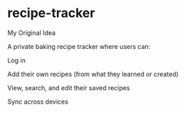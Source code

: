# recipe-tracker


My Original Idea

A private baking recipe tracker where users can:

Log in

Add their own recipes (from what they learned or created)

View, search, and edit their saved recipes

Sync across devices